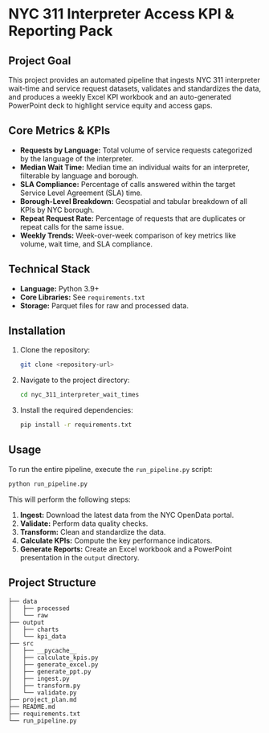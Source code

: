 # NYC 311 Interpreter Access KPI & Reporting Pack

## Project Goal

This project provides an automated pipeline that ingests NYC 311 interpreter wait-time and service request datasets, validates and standardizes the data, and produces a weekly Excel KPI workbook and an auto-generated PowerPoint deck to highlight service equity and access gaps.

## Core Metrics & KPIs

- **Requests by Language:** Total volume of service requests categorized by the language of the interpreter.
- **Median Wait Time:** Median time an individual waits for an interpreter, filterable by language and borough.
- **SLA Compliance:** Percentage of calls answered within the target Service Level Agreement (SLA) time.
- **Borough-Level Breakdown:** Geospatial and tabular breakdown of all KPIs by NYC borough.
- **Repeat Request Rate:** Percentage of requests that are duplicates or repeat calls for the same issue.
- **Weekly Trends:** Week-over-week comparison of key metrics like volume, wait time, and SLA compliance.

## Technical Stack

- **Language:** Python 3.9+
- **Core Libraries:** See `requirements.txt`
- **Storage:** Parquet files for raw and processed data.

## Installation

1.  Clone the repository:
    ```bash
    git clone <repository-url>
    ```
2.  Navigate to the project directory:
    ```bash
    cd nyc_311_interpreter_wait_times
    ```
3.  Install the required dependencies:
    ```bash
    pip install -r requirements.txt
    ```

## Usage

To run the entire pipeline, execute the `run_pipeline.py` script:

```bash
python run_pipeline.py
```

This will perform the following steps:

1.  **Ingest:** Download the latest data from the NYC OpenData portal.
2.  **Validate:** Perform data quality checks.
3.  **Transform:** Clean and standardize the data.
4.  **Calculate KPIs:** Compute the key performance indicators.
5.  **Generate Reports:** Create an Excel workbook and a PowerPoint presentation in the `output` directory.

## Project Structure

```
├── data
│   ├── processed
│   └── raw
├── output
│   ├── charts
│   └── kpi_data
├── src
│   ├── __pycache__
│   ├── calculate_kpis.py
│   ├── generate_excel.py
│   ├── generate_ppt.py
│   ├── ingest.py
│   ├── transform.py
│   └── validate.py
├── project_plan.md
├── README.md
├── requirements.txt
└── run_pipeline.py
```
